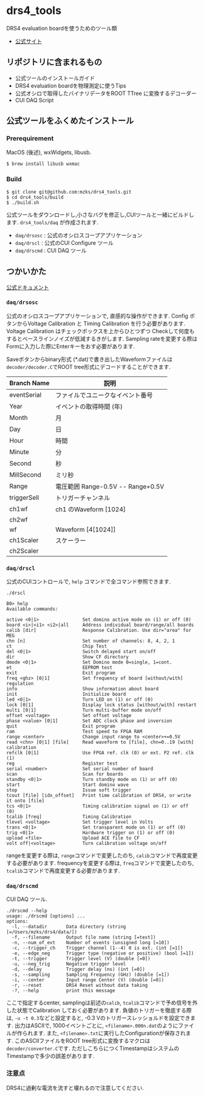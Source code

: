 # drs4_tools
DRS4 evaluation boardを使うためのツール類
 - [公式サイト](https://www.psi.ch/en/drs/evaluation-board)

## リポジトリに含まれるもの
 - 公式ツールのインストールガイド
 - DRS4 evaluation boardを物理測定に使うTips
 - 公式オシロで取得したバイナリデータをROOT TTree に変換するデコーダー
 - CUI DAQ Script

## 公式ツールをふくめたインストール
### Prerequirement
MacOS (後述), wxWidgets, libusb.
```
$ brew install libusb wxmac
```

### Build
```
$ git clone git@github.com:mzks/drs4_tools.git
$ cd drs4_tools/build
$ ./build.sh
```
公式ツールをダウンロードし,小さなバグを修正し,CUIツールと一緒にビルドします.
`drs4_tools/daq` が作成されます.

 - `daq/drsosc` : 公式のオシロスコープアプリケーション
 - `daq/drscl`  : 公式のCUI Configure ツール
 - `daq/drscmd` : CUI DAQ ツール

## つかいかた
[公式ドキュメント](https://www.psi.ch/sites/default/files/2020-02/manual_rev51.pdf)
### `daq/drsosc`

公式のオシロスコープアプリケーションで, 直感的な操作ができます.
Config ボタンからVoltage Calibration と Timing Calibration を行う必要があります.
Voltage Calibration はチェックボックスを上からひとつずつ Checkして何度もするとベースラインノイズが低減するきがします.
Sampling rateを変更する際は Formに入力した際にEnterキーをおす必要があります.

Saveボタンからbinary形式 (*.dat)で書き出したWaveformファイルは`decoder/decoder.C`でROOT tree形式にデコードすることができます.

|Branch Name |説明 |
| ---------- | --------------------------- |
|eventSerial |ファイルでユニークなイベント番号 |
|Year        |イベントの取得時間 (年)        |
|Month       |月 |
|Day         |日 |
|Hour        |時間 |
|Minute      |分 |
|Second      |秒 |
|MillSecond  |ミリ秒 |
|Range       |電圧範囲 Range-0.5V -- Range+0.5V |
|triggerSell |トリガーチャンネル|
|ch1wf       |ch1 のWaveform [1024]|
|ch2wf       | |
|wf          |Waveform [4[1024]]|
|ch1Scaler   |スケーラー |
|ch2Scaler   | |


### `daq/drscl`
公式のCUIコントロールで, `help` コマンドで全コマンド参照できます.

`./drscl`
```
B0> help
Available commands:

active <0|1>                Set domino active mode on (1) or off (0)
board <i>|<i1> <i2>|all     Address individual board/range/all boards
calib [dir]                 Response Calibration. Use dir="area" for MEG
chn [n]                     Set number of channels: 8, 4, 2, 1
ct                          Chip Test
del <0|1>                   Switch delayed start on/off
dir                         Show CF directory
dmode <0|1>                 Set Domino mode 0=single, 1=cont.
et                          EEPROM test
exit                        Exit program
freq <ghz> [0|1]            Set frequency of board [without/with] regulation
info                        Show information about board
init                        Initialize board
led <0|1>                   Turn LED on (1) or off (0)
lock [0|1]                  Display lock status [without/with] restart
multi [0|1]                 Turn multi-buffer mode on/off
offset <voltage>            Set offset voltage
phase <value> [0|1]         Set ADC clock phase and inversion
quit                        Exit program
ram                         Test speed to FPGA RAM
range <center>              Change input range to <center>+=0.5V
read <chn> [0|1] [file]     Read waveform to [file], chn=0..19 [with] calibration
refclk [0|1]                Use FPGA ref. clk (0) or ext. P2 ref. clk (1)
reg                         Register test
serial <number>             Set serial number of board
scan                        Scan for boards
standby <0|1>               Turn standby mode on (1) or off (0)
start                       Start domino wave
stop                        Issue soft trigger
tcout [file] [idx_offset]   Print time calibration of DRS4, or write it onto [file]
tcs <0|1>                   Timing calibration signal on (1) or off (0)
tcalib [freq]               Timing Calibration
tlevel <voltage>            Set trigger level in Volts
trans <0|1>                 Set transparent mode on (1) or off (0)
trig <0|1>                  Hardware trigger on (1) or off (0)
upload <file>               Upload ACE file to CF
volt off|<voltage>          Turn calibration voltage on/off
```
rangeを変更する際は, `range`コマンドで変更したのち, `calib`コマンドで再度変更する必要があります.
frequencyを変更する際は, `freq`コマンドで変更したのち, `tcalib`コマンドで再度変更する必要があります.

### `daq/drscmd`
CUI DAQ ツール.
```
./drscmd --help
usage: ./drscmd [options] ...
options:
  -l, --datadir       Data directory (string [=/Users/mzks/drs4/data/])
  -f, --filename      Output file name (string [=test])
  -n, --num_of_evt    Number of events (unsigned long [=10])
  -c, --trigger_ch    Trigger channel (1--4) 0 is ext. (int [=1])
  -e, --edge_neg      Trigger type (negative or positive) (bool [=1])
  -t, --trigger       Trigger level (V) (double [=0])
  -u, --neg_trig      Negative trigger level
  -d, --delay         Trigger delay (ns) (int [=0])
  -s, --sampling      Sampling Frequency (GHz) (double [=1])
  -i, --center        Input range Center (V) (double [=0])
  -r, --reset         DRS4 Reset without data taking
  -?, --help          print this message
```
ここで指定するcenter, samplingは前述の`calib`, `tcalib`コマンドで予め信号を外した状態でCalibration しておく必要があります.
負値のトリガーを徹底する際は, `-u -t 0.3`などと設定すると, -0.3 Vのトリガースレッショルドを設定できます.
出力はASCIIで, 1000イベントごとに, `<filename>.000n.dat`のようにファイルが作られます.
また, `<filename>.txt`に実行したConfigurationが保存されます.
このASCIIファイルをROOT tree形式に変換するマクロは`decoder/converter.C`です.
ただしこちらにつくTimestampはシステムのTimestampで多少の誤差があります.

### 注意点
DRS4に過剰な電流を流すと壊れるので注意してください.
